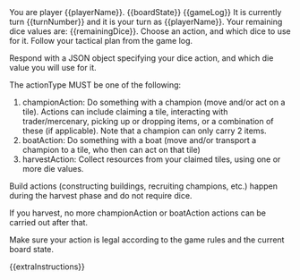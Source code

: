 <player-name>
You are player {{playerName}}.
</player-name>

<current-board-state>
{{boardState}}
</current-board-state>

<game-log>
{{gameLog}}
</game-log>

<turn-context>
It is currently turn {{turnNumber}} and it is your turn as {{playerName}}. Your remaining dice values are: {{remainingDice}}.
</turn-context>

<dice-action-request>
Choose an action, and which dice to use for it. Follow your tactical plan from the game log.

Respond with a JSON object specifying your dice action, and which die value you will use for it.

The actionType MUST be one of the following:

1. championAction: Do something with a champion (move and/or act on a tile). Actions can include claiming a tile, interacting with trader/mercenary, picking up or dropping items, or a combination of these (if applicable). Note that a champion can only carry 2 items.
2. boatAction: Do something with a boat (move and/or transport a champion to a tile, who then can act on that tile)
3. harvestAction: Collect resources from your claimed tiles, using one or more die values.

Build actions (constructing buildings, recruiting champions, etc.) happen during the harvest phase and do not require dice.

If you harvest, no more championAction or boatAction actions can be carried out after that.

Make sure your action is legal according to the game rules and the current board state.
</dice-action-request>

{{extraInstructions}}
